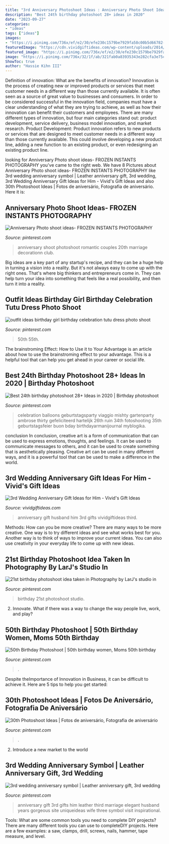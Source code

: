 ```yaml
---
title: "3rd Anniversary Photoshoot Ideas : Anniversary Photo Shoot Ideas- Frozen Instants Photography"
description: "Best 24th birthday photoshoot 28+ ideas in 2020"
date: "2023-09-27"
categories:
- "ideas"
tags: ["ideas"]
images:
- "https://i.pinimg.com/736x/ef/e2/30/efe230c1579be7929fa58c00b5d66782--th-birthday-photoshoot-ideas-birthday-ideas.jpg"
featuredImage: "https://cdn.vividgiftideas.com/wp-content/uploads/2014/07/Third-Anniversary-Gift-Ideas-for-Husband.jpg"
featured_image: "https://i.pinimg.com/736x/ef/e2/30/efe230c1579be7929fa58c00b5d66782--th-birthday-photoshoot-ideas-birthday-ideas.jpg"
image: "https://i.pinimg.com/736x/32/1f/ab/321fab0a83935343e282cfa3e75c337a.jpg"
ShowToc: true
author: "Hassie Kihn III"
---
```



Definition of innovation: What are the benefits of innovation?
Innovation is the process of creating new or improved products or services that meet customer needs in a different way than those currently available. It is often seen as a source of great value to businesses and consumers. In order to be considered successful in the innovation field, companies must have a clear understanding of what they are trying to achieve, as well as how their innovation can benefit their customers and employees. There are many different types of innovation, but four main categories stand out: product development, service delivery, business model innovation, and market research. Product Development: Product innovation refers to new products or services that are designed to meet customer needs in a different way than those currently available. This could involve developing a new product line, adding a new function to an existing product, or even redesigning an existing product line.

	

		
looking for Anniversary Photo shoot ideas- FROZEN INSTANTS PHOTOGRAPHY you've came to the right web. We have 8 Pictures about Anniversary Photo shoot ideas- FROZEN INSTANTS PHOTOGRAPHY like 3rd wedding anniversary symbol | Leather anniversary gift, 3rd wedding, 3rd Wedding Anniversary Gift Ideas for Him - Vivid&#039;s Gift Ideas and also 30th Photoshoot Ideas | Fotos de aniversário, Fotografia de aniversário. Here it is:
		
    
## Anniversary Photo Shoot Ideas- FROZEN INSTANTS PHOTOGRAPHY

<img loading=lazy src="https://i.pinimg.com/736x/32/1f/ab/321fab0a83935343e282cfa3e75c337a.jpg" onerror="this.onerror=null;this.src='https://tse2.mm.bing.net/th?id=OIP.25Fl5ZJc1MQZTw6xcd_oWQHaLG&amp;pid=15.1';" alt="Anniversary Photo shoot ideas- FROZEN INSTANTS PHOTOGRAPHY">

_Source: pinterest.com_

>anniversary shoot photoshoot romantic couples 20th marriage decorationn club. 

	

Big ideas are a key part of any startup's recipe, and they can be a huge help in turning a vision into a reality. But it's not always easy to come up with the right ones. That's where big thinkers and entrepreneurs come in. They can help turn your idea into something that feels like a real possibility, and then turn it into a reality.

    
## Outfit Ideas Birthday Girl Birthday Celebration Tutu Dress Photo Shoot

<img loading=lazy src="https://i.pinimg.com/736x/34/58/b8/3458b83aff9279065a3162518cc2852f.jpg" onerror="this.onerror=null;this.src='https://tse4.mm.bing.net/th?id=OIP.FXq4vIXFebmtcKbrJT3UawHaKw&amp;pid=15.1';" alt="outfit ideas birthday girl birthday celebration tutu dress photo shoot">

_Source: pinterest.com_

>50th 55th. 

	

The brainstroming Effect: How to Use it to Your Advantage is an article about how to use the brainstroming effect to your advantage. This is a helpful tool that can help you get ahead in your career or social life.

    
## Best 24th Birthday Photoshoot 28+ Ideas In 2020 | Birthday Photoshoot

<img loading=lazy src="https://i.pinimg.com/736x/65/4e/3b/654e3ba24568d5df2b937d633ef50caa.jpg" onerror="this.onerror=null;this.src='https://tse4.mm.bing.net/th?id=OIP.PATKZlMyK8Vnt2Zqw76vfwAAAA&amp;pid=15.1';" alt="Best 24th birthday photoshoot 28+ Ideas in 2020 | Birthday photoshoot">

_Source: pinterest.com_

>celebration balloons geburtstagsparty viaggio mishty gartenparty ambrose thirty gefeliciteerd hartelijk 26th ruin 34th fotoshooting 35th geburtstagsfeier buon bday birthdayarmanijournal myblogika. 

	

conclusion
In conclusion, creative art is a form of communication that can be used to express emotions, thoughts, and feelings. It can be used to communicate messages to others, and it can be used to create something that is aesthetically pleasing. Creative art can be used in many different ways, and it is a powerful tool that can be used to make a difference in the world.

    
## 3rd Wedding Anniversary Gift Ideas For Him - Vivid&#039;s Gift Ideas

<img loading=lazy src="https://cdn.vividgiftideas.com/wp-content/uploads/2014/07/Third-Anniversary-Gift-Ideas-for-Husband.jpg" onerror="this.onerror=null;this.src='https://tse2.mm.bing.net/th?id=OIP.k1x_-014FtfG5UhzJq22eAHaKx&amp;pid=15.1';" alt="3rd Wedding Anniversary Gift Ideas for Him - Vivid&#039;s Gift Ideas">

_Source: vividgiftideas.com_

>anniversary gift husband him 3rd gifts vividgiftideas third. 

	

Methods: How can you be more creative?
There are many ways to be more creative. One way is to try different ideas and see what works best for you. Another way is to think of ways to improve your current ideas. You can also use creativity in your everyday life to come up with new ideas.

    
## 21st Birthday Photoshoot Idea Taken In Photography By LarJ&#039;s Studio In

<img loading=lazy src="https://i.pinimg.com/736x/fe/ef/82/feef82d2fbdc0d0094cfe5e85aa2f744.jpg" onerror="this.onerror=null;this.src='https://tse4.mm.bing.net/th?id=OIP.mbpktSCaitCNFk4kLuvdCAHaLB&amp;pid=15.1';" alt="21st birthday photoshoot idea taken in Photography by LarJ&#039;s studio in">

_Source: pinterest.com_

>birthday 21st photoshoot studio. 

	

2. Innovate. What if there was a way to change the way people live, work, and play?

    
## 50th Birthday Photoshoot | 50th Birthday Women, Moms 50th Birthday

<img loading=lazy src="https://i.pinimg.com/736x/90/c6/d8/90c6d8a19e2577360be710c1f435a43d.jpg" onerror="this.onerror=null;this.src='https://tse3.mm.bing.net/th?id=OIP.ADiBE9W5mxIb8IXmHoTl2AHaLL&amp;pid=15.1';" alt="50th Birthday Photoshoot | 50th birthday women, Moms 50th birthday">

_Source: pinterest.com_

>. 

	

Despite theImportance of Innovation in Business, it can be difficult to achieve it. Here are 5 tips to help you get started: 

    
## 30th Photoshoot Ideas | Fotos De Aniversário, Fotografia De Aniversário

<img loading=lazy src="https://i.pinimg.com/736x/ef/e2/30/efe230c1579be7929fa58c00b5d66782--th-birthday-photoshoot-ideas-birthday-ideas.jpg" onerror="this.onerror=null;this.src='https://tse3.mm.bing.net/th?id=OIP.li411KhBPl__tfJy3yHaZAHaJQ&amp;pid=15.1';" alt="30th Photoshoot Ideas | Fotos de aniversário, Fotografia de aniversário">

_Source: pinterest.com_

>. 

	

2. Introduce a new market to the world 

    
## 3rd Wedding Anniversary Symbol | Leather Anniversary Gift, 3rd Wedding

<img loading=lazy src="https://i.pinimg.com/736x/df/80/2a/df802a8da0f8f384422a58cfaf112d7f.jpg" onerror="this.onerror=null;this.src='https://tse1.mm.bing.net/th?id=OIP.rF2ePbhYF7hNGjqqQ0gv2wHaHa&amp;pid=15.1';" alt="3rd wedding anniversary symbol | Leather anniversary gift, 3rd wedding">

_Source: pinterest.com_

>anniversary gift 3rd gifts him leather third marriage elegant husband years gorgeous site uniqueideas wife three symbol visit inspirational. 

	

Tools: What are some common tools you need to complete DIY projects?
There are many different tools you can use to completeDIY projects. Here are a few examples: a saw, clamps, drill, screws, nails, hammer, tape measure, and level.

